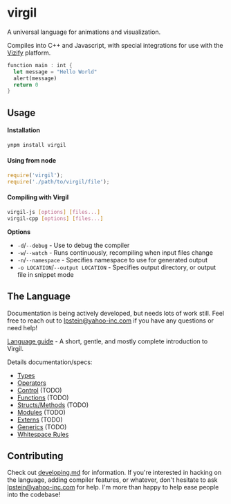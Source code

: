 # virgil

A universal language for animations and visualization.

Compiles into C++ and Javascript, with special integrations for use
with the [Vizify](https://git.corp.yahoo.com/lpstein/vizify) platform.

```rust
function main : int {
  let message = "Hello World"
  alert(message)
  return 0
}
```

## Usage

#### Installation

```bash
ynpm install virgil
```

#### Using from node

```javascript
require('virgil');
require('./path/to/virgil/file');
```

#### Compiling with Virgil

```bash
virgil-js [options] [files...]
virgil-cpp [options] [files...]
```

**Options**

 * `-d`/`--debug` - Use to debug the compiler
 * `-w`/`--watch` - Runs continuously, recompiling when input files change
 * `-n`/`--namespace` - Specifies namespace to use for generated output
 * `-o LOCATION`/`--output LOCATION` - Specifies output directory, or
                                       output file in snippet mode

## The Language

Documentation is being actively developed, but needs lots of work still.
Feel free to reach out to lpstein@yahoo-inc.com if you have any questions
or need help!

[Language guide](language/guide.md) - A short, gentle, and mostly complete
                                      introduction to Virgil.

Details documentation/specs:

 * [Types](language/types.md)
 * [Operators](language/operators.md)
 * [Control](language/control.md) (TODO)
 * [Functions](language/functions.md) (TODO)
 * [Structs/Methods](language/structs.md) (TODO)
 * [Modules](language/modules.md) (TODO)
 * [Externs](language/externs.md) (TODO)
 * [Generics](language/generics.md) (TODO)
 * [Whitespace Rules](language/whitespace.md)

## Contributing

Check out [developing.md](language/developing.md) for information.  If
you're interested in hacking on the language, adding compiler features,
or whatever, don't hesitate to ask lpstein@yahoo-inc.com for help.  I'm
more than happy to help ease people into the codebase!
